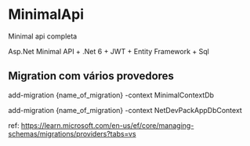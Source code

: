 # MinimalApi

Minimal api completa

Asp.Net Minimal API + .Net 6 + JWT + Entity Framework + Sql

## Migration com vários provedores

add-migration {name_of_migration} -context MinimalContextDb

add-migration {name_of_migration} -context NetDevPackAppDbContext

ref: https://learn.microsoft.com/en-us/ef/core/managing-schemas/migrations/providers?tabs=vs
